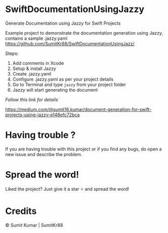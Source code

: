 # SwiftDocumentationUsingJazzy
Generate Documentation using Jazzy for Swift Projects

Example project to demonstrate the documentation generation using Jazzy, contains a sample .jazzy.yaml
https://github.com/SumitKr88/SwiftDocumentationUsingJazz/

Steps:
1. Add comments in Xcode
2. Setup & install Jazzy
3. Create .jazzy.yaml 
4. Configure .jazzy.yaml as per your project details
5. Go to Terminal and type `jazzy` from your project folder
6. Jazzy will start generating the document

*Follow this link for details*

https://medium.com/@sumit16.kumar/document-generation-for-swift-projects-using-jazzy-e148efc72bca


# Having trouble ?
If you are having trouble with this project or if you find any bugs, do open a new issue and describe the problem.

# Spread the word!
Liked the project? Just give it a star ⭐️ and spread the word!

# Credits
© Sumit Kumar | SumitKr88
